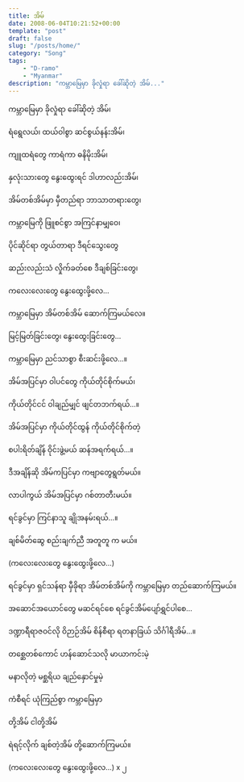 ```yaml
---
title: အိမ်
date: 2008-06-04T10:21:52+00:00
template: "post"  
draft: false  
slug: "/posts/home/"  
category: "Song"
tags:
    - "D-ramo"
    - "Myanmar"
description: "ကမ္ဘာမြေမှာ ခိုလှုံရာ ခေါ်ဆိုတဲ့ အိမ်..."
---
```

ကမ္ဘာမြေမှာ ခိုလှုံရာ ခေါ်ဆိုတဲ့ အိမ်၊
  
ရံရွေလယ်၊ ထယ်ဝါစွာ ဆင်စွယ်နန်းအိမ်၊
  
ကျူထရံတွေ ကာရံကာ ဓနိမိုးအိမ်၊
  
နှလုံးသားတွေ နွေးထွေးရင် ဒါဟာလည်းအိမ်၊

အိမ်တစ်အိမ်မှာ မှီတည်ရာ ဘာသာတရားတွေ၊
  
ကမ္ဘာမြေကို ဖြူစင်စွာ အကြင်နာမျှဝေ၊
  
ပိုင်ဆိုင်ရာ တွယ်တာရာ ဒီရင်သွေးတွေ
  
ဆည်းလည်းသံ လှိုက်ခတ်စေ ဒီချစ်ခြင်းတွေ၊

ကလေးလေးတွေ နွေးထွေးဖို့လေ&#8230;
  
ကမ္ဘာမြေမှာ အိမ်တစ်အိမ် ဆောက်ကြမယ်လေ။
  
မြင့်မြတ်ခြင်းတွေ၊ နွေးထွေးခြင်းတွေ&#8230;
  
ကမ္ဘာမြေမှာ ညင်သာစွာ စီးဆင်းဖို့လေ&#8230;။

အိမ်အပြင်မှာ ဝါပင်တွေ ကိုယ်တိုင်စိုက်မယ်၊
  
ကိုယ်တိုင်ငင် ဝါချည်မျှင် ဖျင်တဘက်ရယ်&#8230;။
  
အိမ်အပြင်မှာ ကိုယ်တိုင်ထွန် ကိုယ်တိုင်စိုက်တဲ့
  
စပါးရိတ်ချိန် ဝိုင်းဖွဲ့မယ် ဆန်အရက်ရယ်&#8230;။

ဒီအချိန်ဆို အိမ်ကပြင်မှာ ကဗျာတွေရွတ်မယ်။
  
လာပါကွယ် အိမ်အပြင်မှာ ဂစ်တာတီးမယ်။
  
ရင်ခွင်မှာ ကြင်နာသူ ချိုအနမ်းရယ်&#8230;။
  
ချစ်မိတ်ဆွေ စည်းချက်ညီ အတူတူ က မယ်။

(ကလေးလေးတွေ နွေးထွေးဖို့လေ&#8230;)

ရင်ခွင်မှာ ရှင်သန်ရာ မှီခိုရာ အိမ်တစ်အိမ်ကို ကမ္ဘာမြေမှာ တည်ဆောက်ကြမယ်။
  
အဆောင်အယောင်တွေ မဆင်ရင်စေ ရင်ခွင်အိမ်ပျော်ရွှင်ပါစေ&#8230;
  
ဒဏ္ဍာရီရာဇဝင်လို ဝိဉာဉ်အိမ် စိန်စီရာ ရတနာခြယ် သိင်္ဂါရီအိမ်&#8230;။

တစ္ဆေတစ်ကောင် ဟန်ဆောင်သလို မာယာကင်းမဲ့
  
မနာလိုတဲ့ မစ္ဆရိယ ချည်နှောင်မှုမဲ့
  
ကံစီရင် ယုံကြည်စွာ ကမ္ဘာမြေမှာ
  
တို့အိမ် ငါတို့အိမ်
  
ရဲရင့်လိုက် ချစ်တဲ့အိမ် တို့ဆောက်ကြမယ်။

(ကလေးလေးတွေ နွေးထွေးဖို့လေ&#8230;) x ၂
